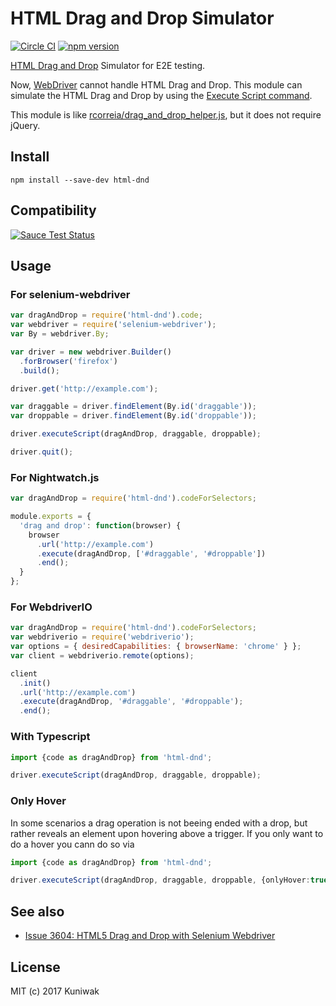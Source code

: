 HTML Drag and Drop Simulator
============================
[![Circle CI](https://circleci.com/gh/Kuniwak/html-dnd.svg?style=shield)](https://circleci.com/gh/Kuniwak/html-dnd)
[![npm version](https://badge.fury.io/js/html-dnd.svg)](http://badge.fury.io/js/html-dnd)

[HTML Drag and Drop](https://html.spec.whatwg.org/multipage/interaction.html#dnd) Simulator for E2E testing.

Now, [WebDriver](http://www.w3.org/TR/webdriver/) cannot handle HTML Drag and Drop.
This module can simulate the HTML Drag and Drop by using the [Execute Script command](http://www.w3.org/TR/webdriver/#execute-script).

This module is like [rcorreia/drag_and_drop_helper.js](https://gist.github.com/rcorreia/2362544), but it does not require jQuery.


Install
-------
```shell
npm install --save-dev html-dnd
```


Compatibility
-------------
[![Sauce Test Status](https://saucelabs.com/browser-matrix/html-dnd.svg)](https://saucelabs.com/u/html-dnd)


Usage
-----
### For selenium-webdriver

```javascript
var dragAndDrop = require('html-dnd').code;
var webdriver = require('selenium-webdriver');
var By = webdriver.By;

var driver = new webdriver.Builder()
  .forBrowser('firefox')
  .build();

driver.get('http://example.com');

var draggable = driver.findElement(By.id('draggable'));
var droppable = driver.findElement(By.id('droppable'));

driver.executeScript(dragAndDrop, draggable, droppable);

driver.quit();
```


### For Nightwatch.js

```javascript
var dragAndDrop = require('html-dnd').codeForSelectors;

module.exports = {
  'drag and drop': function(browser) {
    browser
      .url('http://example.com')
      .execute(dragAndDrop, ['#draggable', '#droppable'])
      .end();
  }
};
```


### For WebdriverIO

```javascript
var dragAndDrop = require('html-dnd').codeForSelectors;
var webdriverio = require('webdriverio');
var options = { desiredCapabilities: { browserName: 'chrome' } };
var client = webdriverio.remote(options);

client
  .init()
  .url('http://example.com')
  .execute(dragAndDrop, '#draggable', '#droppable');
  .end();
```


### With Typescript

```typescript
import {code as dragAndDrop} from 'html-dnd';

driver.executeScript(dragAndDrop, draggable, droppable);
```


### Only Hover

In some scenarios a drag operation is not beeing ended with a drop, but rather reveals an element upon hovering above a trigger. If you only want to do a hover you cann do so via

```typescript
import {code as dragAndDrop} from 'html-dnd';

driver.executeScript(dragAndDrop, draggable, droppable, {onlyHover:true, hoverTime:1000});
```

See also
--------

- [Issue 3604: HTML5 Drag and Drop with Selenium Webdriver](https://code.google.com/p/selenium/issues/detail?id=3604)


License
-------

MIT (c) 2017 Kuniwak
